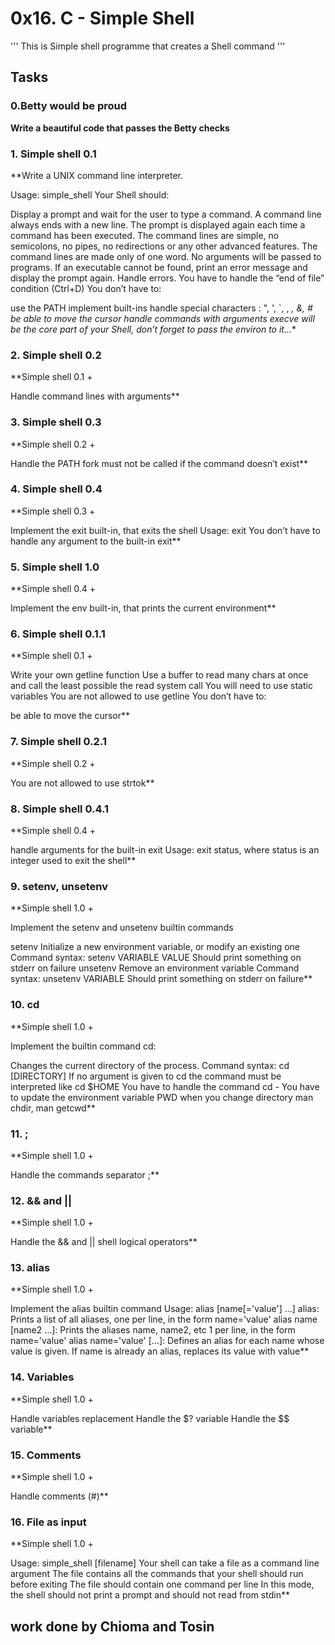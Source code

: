 # 0x16. C - Simple Shell
'''
This is Simple shell programme that creates a Shell command
'''
## Tasks
### 0.Betty would be proud
**Write a beautiful code that passes the Betty checks**
### 1. Simple shell 0.1
**Write a UNIX command line interpreter.

Usage: simple_shell
Your Shell should:

Display a prompt and wait for the user to type a command. A command line always
ends with a new line.
The prompt is displayed again each time a command has been executed.
The command lines are simple, no semicolons, no pipes, no redirections or any
other advanced features.
The command lines are made only of one word. No arguments will be passed to
programs.
If an executable cannot be found, print an error message and display the
prompt again.
Handle errors.
You have to handle the “end of file” condition (Ctrl+D)
You don’t have to:

use the PATH
implement built-ins
handle special characters : ", ', `, \, *, &, #
be able to move the cursor
handle commands with arguments
execve will be the core part of your Shell, don’t forget to pass the environ
to it…**
### 2. Simple shell 0.2
**Simple shell 0.1 +

Handle command lines with arguments**
### 3. Simple shell 0.3
**Simple shell 0.2 +

Handle the PATH
fork must not be called if the command doesn’t exist**
### 4. Simple shell 0.4
**Simple shell 0.3 +

Implement the exit built-in, that exits the shell
Usage: exit
You don’t have to handle any argument to the built-in exit**
### 5. Simple shell 1.0
**Simple shell 0.4 +

Implement the env built-in, that prints the current environment**
### 6. Simple shell 0.1.1
**Simple shell 0.1 +

Write your own getline function
Use a buffer to read many chars at once and call the least possible the
read system call
You will need to use static variables
You are not allowed to use getline
You don’t have to:

be able to move the cursor**
### 7. Simple shell 0.2.1
**Simple shell 0.2 +

You are not allowed to use strtok**
### 8. Simple shell 0.4.1
**Simple shell 0.4 +

handle arguments for the built-in exit
Usage: exit status, where status is an integer used to exit the shell**
### 9. setenv, unsetenv
**Simple shell 1.0 +

Implement the setenv and unsetenv builtin commands

setenv
Initialize a new environment variable, or modify an existing one
Command syntax: setenv VARIABLE VALUE
Should print something on stderr on failure
unsetenv
Remove an environment variable
Command syntax: unsetenv VARIABLE
Should print something on stderr on failure**
### 10. cd
**Simple shell 1.0 +

Implement the builtin command cd:

Changes the current directory of the process.
Command syntax: cd [DIRECTORY]
If no argument is given to cd the command must be interpreted like cd $HOME
You have to handle the command cd -
You have to update the environment variable PWD when you change directory
man chdir, man getcwd**
### 11. ;
**Simple shell 1.0 +

Handle the commands separator ;**
### 12. && and ||
**Simple shell 1.0 +

Handle the && and || shell logical operators**
### 13. alias
**Simple shell 1.0 +

Implement the alias builtin command
Usage: alias [name[='value'] ...]
alias: Prints a list of all aliases, one per line, in the form name='value'
alias name [name2 ...]: Prints the aliases name, name2, etc 1 per
line, in the form name='value'
alias name='value' [...]: Defines an alias for each name whose value is given.
If name is already an alias, replaces its value with value**
### 14. Variables
**Simple shell 1.0 +

Handle variables replacement
Handle the $? variable
Handle the $$ variable**
### 15. Comments
**Simple shell 1.0 +

Handle comments (#)**
### 16. File as input
**Simple shell 1.0 +

Usage: simple_shell [filename]
Your shell can take a file as a command line argument
The file contains all the commands that your shell should run before exiting
The file should contain one command per line
In this mode, the shell should not print a prompt and should not read
from stdin**

## work done by Chioma and Tosin
